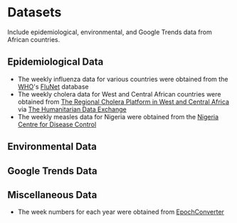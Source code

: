 # Datasets
Include epidemiological, environmental, and Google Trends data from African countries.

## Epidemiological Data
* The weekly influenza data for various countries were obtained from the [WHO](http://www.who.int/)'s [FluNet](http://apps.who.int/flumart/Default?ReportNo=12) database
* The weekly cholera data for West and Central African countries were obtained from [The Regional Cholera Platform in West and Central Africa](http://www.plateformecholera.info/index.php/wac-platform) via [The Humanitarian Data Exchange](https://data.humdata.org/organization/rcpwca?sort=metadata_modified+desc)
* The weekly measles data for Nigeria were obtained from the [Nigeria Centre for Disease Control](https://ncdc.gov.ng/data)

## Environmental Data

## Google Trends Data

## Miscellaneous Data
* The week numbers for each year were obtained from [EpochConverter](https://www.epochconverter.com/weeks/)
